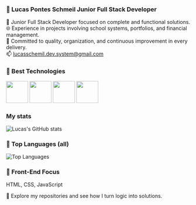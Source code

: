 ### 🧩 Lucas Pontes Schmeil Junior Full Stack Developer

🔧 Junior Full Stack Developer focused on complete and functional solutions.  
🌐 Experience in projects involving school systems, portfolios, and financial management.  
🎯 Committed to quality, organization, and continuous improvement in every delivery.  
📫 lucasschemil.dev.system@gmail.com

### 🚀 Best Technologies

<img src="https://cdn.jsdelivr.net/gh/devicons/devicon@latest/icons/python/python-original.svg" width="60" /> <img src="https://cdn.jsdelivr.net/gh/devicons/devicon@latest/icons/java/java-original.svg" width="60" /> <img src="https://cdn.jsdelivr.net/gh/devicons/devicon@latest/icons/javascript/javascript-original.svg" width="60" /> <img src="https://cdn.jsdelivr.net/gh/devicons/devicon@latest/icons/html5/html5-original.svg" width="60" />

### My stats
<!-- GitHub Stats -->
![Lucas's GitHub stats](https://github-readme-stats.vercel.app/api?username=lschmeil&show_icons=true&theme=radical)

### 🚀 Top Languages (all)

![Top Languages](https://github-readme-stats.vercel.app/api/top-langs/?username=lschmeil&layout=compact&theme=radical)

### 🎨 Front-End Focus

HTML, CSS, JavaScript


📂 Explore my repositories and see how I turn logic into solutions.
